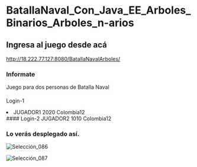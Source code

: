 # BatallaNaval_Con_Java_EE_Arboles_Binarios_Arboles_n-arios

## Ingresa al juego desde acá

http://18.222.77.127:8080/BatallaNavalArboles/

### Informate
Juego para dos personas de Batalla Naval

####
Login-1
<li>
JUGADOR1
2020
Colombia12
</li>
####
Login-2
JUGADOR2
1010
Colombia12

### Lo verás desplegado así.


![Selección_086](https://user-images.githubusercontent.com/38901171/98980282-6461a480-24ea-11eb-8620-9a8de8557a2d.jpg)


![Selección_087](https://user-images.githubusercontent.com/38901171/98980307-6deb0c80-24ea-11eb-8d52-a2c8fa74b96e.jpg)


